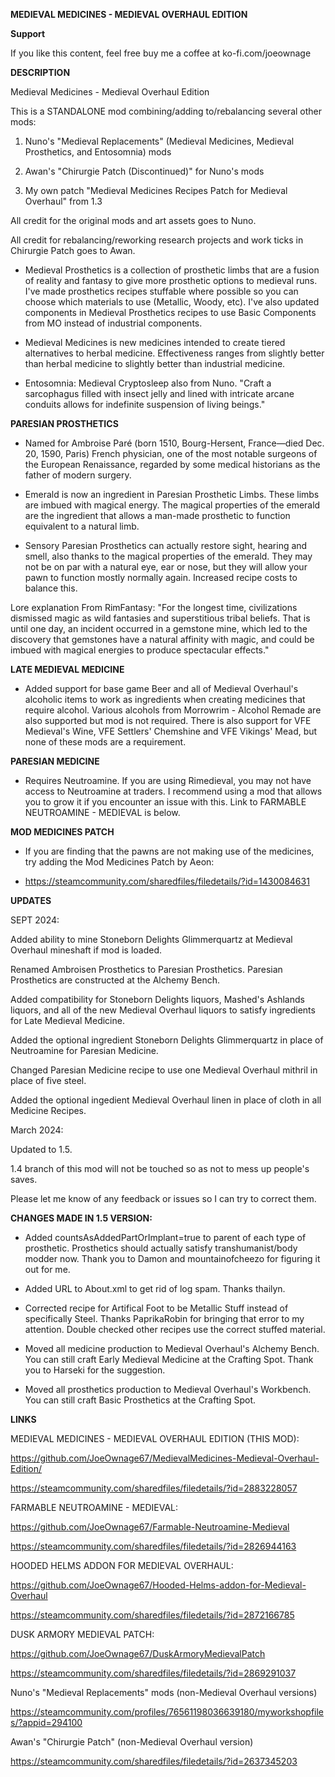 **MEDIEVAL MEDICINES - MEDIEVAL OVERHAUL EDITION**

**Support**

If you like this content, feel free buy me a coffee at ko-fi.com/joeownage 

**DESCRIPTION**

Medieval Medicines - Medieval Overhaul Edition

This is a STANDALONE mod combining/adding to/rebalancing several other mods:

1) Nuno's "Medieval Replacements" (Medieval Medicines, Medieval Prosthetics, and Entosomnia) mods
   
2) Awan's "Chirurgie Patch (Discontinued)" for Nuno's mods 
  
3) My own patch "Medieval Medicines Recipes Patch for Medieval Overhaul" from 1.3
   
All credit for the original mods and art assets goes to Nuno. 

All credit for rebalancing/reworking research projects and work ticks in Chirurgie Patch goes to Awan.

- Medieval Prosthetics is a collection of prosthetic limbs that are a fusion of reality and fantasy to give more prosthetic options to medieval runs. I've made prosthetics recipes stuffable where possible so you can choose which materials to use (Metallic, Woody, etc). I've also updated components in Medieval Prosthetics recipes to use Basic Components from MO instead of industrial components.

- Medieval Medicines is new medicines intended to create tiered alternatives to herbal medicine. Effectiveness ranges from slightly better than herbal medicine to slightly better than industrial medicine. 

- Entosomnia: Medieval Cryptosleep also from Nuno. "Craft a sarcophagus filled with insect jelly and lined with intricate arcane conduits allows for indefinite suspension of living beings."

**PARESIAN PROSTHETICS**

- Named for Ambroise Paré (born 1510, Bourg-Hersent, France—died Dec. 20, 1590, Paris) French physician, one of the most notable surgeons of the European Renaissance, regarded by some medical historians as the father of modern surgery.

- Emerald is now an ingredient in Paresian Prosthetic Limbs. These limbs are imbued with magical energy. The magical properties of the emerald are the ingredient that allows a man-made prosthetic to function equivalent to a natural limb.

- Sensory Paresian Prosthetics can actually restore sight, hearing and smell, also thanks to the magical properties of the emerald. They may not be on par with a natural eye, ear or nose, but they will allow your pawn to function mostly normally again. Increased recipe costs to balance this.

Lore explanation From RimFantasy:
 "For the longest time, civilizations dismissed magic as wild fantasies and superstitious tribal beliefs. That is until one day, an incident occurred in a gemstone mine, which led to the discovery that gemstones have a natural affinity with magic, and could be imbued with magical energies to produce spectacular effects."

**LATE MEDIEVAL MEDICINE**

- Added support for base game Beer and all of Medieval Overhaul's alcoholic items to work as ingredients when creating medicines that require alcohol. Various alcohols from Morrowrim - Alcohol Remade are also supported but mod is not required. There is also support for VFE Medieval's Wine, VFE Settlers' Chemshine and VFE Vikings' Mead, but none of these mods are a requirement.

**PARESIAN MEDICINE** 

- Requires Neutroamine. If you are using Rimedieval, you may not have access to Neutroamine at traders. I recommend using a mod that allows you to grow it if you encounter an issue with this. Link to FARMABLE NEUTROAMINE - MEDIEVAL is below.

**MOD MEDICINES PATCH**

- If you are finding that the pawns are not making use of the medicines, try adding the Mod Medicines Patch by Aeon: 

- https://steamcommunity.com/sharedfiles/filedetails/?id=1430084631

**UPDATES**

SEPT 2024:

Added ability to mine Stoneborn Delights Glimmerquartz at Medieval Overhaul mineshaft if mod is loaded.

Renamed Ambroisen Prosthetics to Paresian Prosthetics. Paresian Prosthetics are constructed at the Alchemy Bench.

Added compatibility for Stoneborn Delights liquors, Mashed's Ashlands liquors, and all of the new Medieval Overhaul liquors to satisfy ingredients for Late Medieval Medicine.

Added the optional ingredient Stoneborn Delights Glimmerquartz in place of Neutroamine for Paresian Medicine.

Changed Paresian Medicine recipe to use one Medieval Overhaul mithril in place of five steel.

Added the optional ingedient Medieval Overhaul linen in place of cloth in all Medicine Recipes.

March 2024:

Updated to 1.5.

1.4 branch of this mod will not be touched so as not to mess up people's saves.

Please let me know of any feedback or issues so I can try to correct them.

**CHANGES MADE IN 1.5 VERSION:**

- Added countsAsAddedPartOrImplant=true to parent of each type of prosthetic. Prosthetics should actually satisfy transhumanist/body modder now. Thank you to Damon and mountainofcheezo for figuring it out for me.

- Added URL to About.xml to get rid of log spam. Thanks thailyn.

- Corrected recipe for Artifical Foot to be Metallic Stuff instead of specifically Steel. Thanks PaprikaRobin for bringing that error to my attention. Double checked other recipes use the correct stuffed material.

- Moved all medicine production to Medieval Overhaul's Alchemy Bench. You can still craft Early Medieval Medicine at the Crafting Spot. Thank you to Harseki for the suggestion.

- Moved all prosthetics production to Medieval Overhaul's Workbench. You can still craft Basic Prosthetics at the Crafting Spot.

  
**LINKS**		
				
MEDIEVAL MEDICINES - MEDIEVAL OVERHAUL EDITION (THIS MOD):				
				
https://github.com/JoeOwnage67/MedievalMedicines-Medieval-Overhaul-Edition/

https://steamcommunity.com/sharedfiles/filedetails/?id=2883228057			

FARMABLE NEUTROAMINE - MEDIEVAL:				
				
https://github.com/JoeOwnage67/Farmable-Neutroamine-Medieval	

https://steamcommunity.com/sharedfiles/filedetails/?id=2826944163		
				
HOODED HELMS ADDON FOR MEDIEVAL OVERHAUL:				
				
https://github.com/JoeOwnage67/Hooded-Helms-addon-for-Medieval-Overhaul		

https://steamcommunity.com/sharedfiles/filedetails/?id=2872166785				
				
DUSK ARMORY MEDIEVAL PATCH:				
				
https://github.com/JoeOwnage67/DuskArmoryMedievalPatch		

https://steamcommunity.com/sharedfiles/filedetails/?id=2869291037				

Nuno's "Medieval Replacements" mods (non-Medieval Overhaul versions)

https://steamcommunity.com/profiles/76561198036639180/myworkshopfiles/?appid=294100

Awan's "Chirurgie Patch" (non-Medieval Overhaul version) 

https://steamcommunity.com/sharedfiles/filedetails/?id=2637345203
